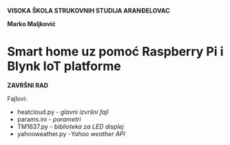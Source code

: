 __VISOKA ŠKOLA STRUKOVNIH STUDIJA ARANĐELOVAC__

__Marko Maljković__

# Smart home uz pomoć Raspberry Pi i Blynk IoT platforme
__ZAVRŠNI RAD__

Fajlovi:
* heatcloud.py  -   *glavni izvršni fajl*
* params.ini    -   *parametri*
* TM1637.py     -   *biblioteka za LED displej*
* yahooweather.py -*Yahoo weather API*
